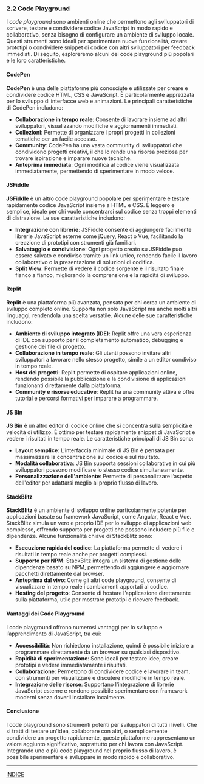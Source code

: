 ### 2.2 Code Playground

I *code playground* sono ambienti online che permettono agli sviluppatori di scrivere, testare e condividere codice JavaScript in modo rapido e collaborativo, senza bisogno di configurare un ambiente di sviluppo locale. Questi strumenti sono ideali per sperimentare nuove funzionalità, creare prototipi o condividere snippet di codice con altri sviluppatori per feedback immediati. Di seguito, esploreremo alcuni dei code playground più popolari e le loro caratteristiche.

#### CodePen

**CodePen** è una delle piattaforme più conosciute e utilizzate per creare e condividere codice HTML, CSS e JavaScript. È particolarmente apprezzata per lo sviluppo di interfacce web e animazioni. Le principali caratteristiche di CodePen includono:
- **Collaborazione in tempo reale**: Consente di lavorare insieme ad altri sviluppatori, visualizzando modifiche e aggiornamenti immediati.
- **Collezioni**: Permette di organizzare i propri progetti in collezioni tematiche per un facile accesso.
- **Community**: CodePen ha una vasta community di sviluppatori che condividono progetti creativi, il che lo rende una risorsa preziosa per trovare ispirazione e imparare nuove tecniche.
- **Anteprima immediata**: Ogni modifica al codice viene visualizzata immediatamente, permettendo di sperimentare in modo veloce.

#### JSFiddle

**JSFiddle** è un altro code playground popolare per sperimentare e testare rapidamente codice JavaScript insieme a HTML e CSS. È leggero e semplice, ideale per chi vuole concentrarsi sul codice senza troppi elementi di distrazione. Le sue caratteristiche includono:
- **Integrazione con librerie**: JSFiddle consente di aggiungere facilmente librerie JavaScript esterne come jQuery, React o Vue, facilitando la creazione di prototipi con strumenti già familiari.
- **Salvataggio e condivisione**: Ogni progetto creato su JSFiddle può essere salvato e condiviso tramite un link unico, rendendo facile il lavoro collaborativo o la presentazione di soluzioni di codifica.
- **Split View**: Permette di vedere il codice sorgente e il risultato finale fianco a fianco, migliorando la comprensione e la rapidità di sviluppo.

#### Replit

**Replit** è una piattaforma più avanzata, pensata per chi cerca un ambiente di sviluppo completo online. Supporta non solo JavaScript ma anche molti altri linguaggi, rendendola una scelta versatile. Alcune delle sue caratteristiche includono:
- **Ambiente di sviluppo integrato (IDE)**: Replit offre una vera esperienza di IDE con supporto per il completamento automatico, debugging e gestione dei file di progetto.
- **Collaborazione in tempo reale**: Gli utenti possono invitare altri sviluppatori a lavorare nello stesso progetto, simile a un editor condiviso in tempo reale.
- **Host dei progetti**: Replit permette di ospitare applicazioni online, rendendo possibile la pubblicazione e la condivisione di applicazioni funzionanti direttamente dalla piattaforma.
- **Community e risorse educative**: Replit ha una community attiva e offre tutorial e percorsi formativi per imparare a programmare.

#### JS Bin

**JS Bin** è un altro editor di codice online che si concentra sulla semplicità e velocità di utilizzo. È ottimo per testare rapidamente snippet di JavaScript e vedere i risultati in tempo reale. Le caratteristiche principali di JS Bin sono:
- **Layout semplice**: L'interfaccia minimale di JS Bin è pensata per massimizzare la concentrazione sul codice e sul risultato.
- **Modalità collaborativa**: JS Bin supporta sessioni collaborative in cui più sviluppatori possono modificare lo stesso codice simultaneamente.
- **Personalizzazione dell'ambiente**: Permette di personalizzare l’aspetto dell'editor per adattarsi meglio al proprio flusso di lavoro.

#### StackBlitz

**StackBlitz** è un ambiente di sviluppo online particolarmente potente per applicazioni basate su framework JavaScript, come Angular, React e Vue. StackBlitz simula un vero e proprio IDE per lo sviluppo di applicazioni web complesse, offrendo supporto per progetti che possono includere più file e dipendenze. Alcune funzionalità chiave di StackBlitz sono:
- **Esecuzione rapida del codice**: La piattaforma permette di vedere i risultati in tempo reale anche per progetti complessi.
- **Supporto per NPM**: StackBlitz integra un sistema di gestione delle dipendenze basato su NPM, permettendo di aggiungere e aggiornare pacchetti direttamente dal browser.
- **Anteprima dal vivo**: Come gli altri code playground, consente di visualizzare in tempo reale i cambiamenti apportati al codice.
- **Hosting del progetto**: Consente di hostare l’applicazione direttamente sulla piattaforma, utile per mostrare prototipi e ricevere feedback.

#### Vantaggi dei Code Playground

I code playground offrono numerosi vantaggi per lo sviluppo e l’apprendimento di JavaScript, tra cui:
- **Accessibilità**: Non richiedono installazione, quindi è possibile iniziare a programmare direttamente da un browser su qualsiasi dispositivo.
- **Rapidità di sperimentazione**: Sono ideali per testare idee, creare prototipi e vedere immediatamente i risultati.
- **Collaborazione**: Permettono di condividere codice e lavorare in team, con strumenti per visualizzare e discutere modifiche in tempo reale.
- **Integrazione delle risorse**: Supportano l'integrazione di librerie JavaScript esterne e rendono possibile sperimentare con framework moderni senza doverli installare localmente.

#### Conclusione

I code playground sono strumenti potenti per sviluppatori di tutti i livelli. Che si tratti di testare un'idea, collaborare con altri, o semplicemente condividere un progetto rapidamente, queste piattaforme rappresentano un valore aggiunto significativo, soprattutto per chi lavora con JavaScript. Integrando uno o più code playground nel proprio flusso di lavoro, è possibile sperimentare e sviluppare in modo rapido e collaborativo.

--- 
[INDICE](README.md) 